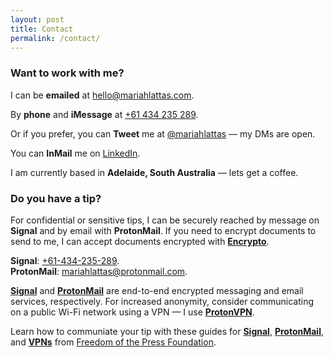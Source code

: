 ```yaml
---
layout: post
title: Contact
permalink: /contact/
---
```


### Want to work with me?

I can be **emailed** at [&#104;&#101;&#108;&#108;&#111;&#064;&#109;&#097;&#114;&#105;&#097;&#104;&#108;&#097;&#116;&#116;&#097;&#115;&#046;&#099;&#111;&#109;](&#109;&#097;&#105;&#108;&#116;&#111;&#058;&#104;&#101;&#108;&#108;&#111;&#064;&#109;&#097;&#114;&#105;&#097;&#104;&#108;&#097;&#116;&#116;&#097;&#115;&#046;&#099;&#111;&#109;).

By **phone** and **iMessage** at [&#043;&#054;&#049;&#032;&#052;&#051;&#052;&#032;&#050;&#051;&#053;&#032;&#050;&#056;&#057;](&#116;&#101;&#108;&#058;&#054;&#049;&#052;&#051;&#052;&#050;&#051;&#053;&#050;&#056;&#057;).

Or if you prefer, you can **Tweet** me at [@mariahlattas](https://twitter.com/mariahlattas) — my DMs are open.

You can **InMail** me on [LinkedIn](https://linkedin.com/in/mariahlattas).

I am currently based in **Adelaide, South Australia** — lets get a coffee. 

### Do you have a tip?

For confidential or sensitive tips, I can be securely reached by message on **Signal** and by email with **ProtonMail**. If you need to encrypt documents to send to me, I can accept documents encrypted with **[Encrypto](https://macpaw.com/encrypto)**.

**Signal**: [&#043;&#054;&#049;&#045;&#052;&#051;&#052;&#045;&#050;&#051;&#053;&#045;&#050;&#056;&#057;](&#115;&#103;&#110;&#108;&#058;&#047;&#047;&#116;&#101;&#120;&#116;&#058;&#043;&#054;&#049;&#052;&#051;&#052;&#050;&#051;&#053;&#050;&#056;&#057;).
<br>
**ProtonMail**: [&#109;&#097;&#114;&#105;&#097;&#104;&#108;&#097;&#116;&#116;&#097;&#115;&#064;&#112;&#114;&#111;&#116;&#111;&#110;&#109;&#097;&#105;&#108;&#046;&#099;&#111;&#109;](&#109;&#097;&#105;&#108;&#116;&#111;&#058;&#109;&#097;&#114;&#105;&#097;&#104;&#108;&#097;&#116;&#116;&#097;&#115;&#064;&#112;&#114;&#111;&#116;&#111;&#110;&#109;&#097;&#105;&#108;&#046;&#099;&#111;&#109;).

**[Signal](https://signal.org)** and **[ProtonMail](https://protonmail.com)** are end-to-end encrypted messaging and email services, respectively. For increased anonymity, consider communicating on a public Wi-Fi network using a VPN — I use **[ProtonVPN](https://protonvpn.com)**.

Learn how to communiate your tip with these guides for **[Signal](https://freedom.press/news/signal-beginners/)**, **[ProtonMail](https://freedom.press/training/protonmail-pro/)**, and **[VPNs](https://freedom.press/training/choosing-a-vpn/)** from [Freedom of the Press Foundation](https://freedom.press/donate).